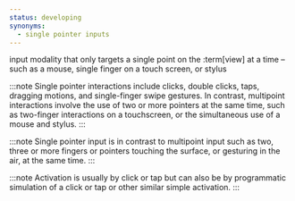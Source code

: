 ```yaml
---
status: developing
synonyms:
  - single pointer inputs
---
```


input modality that only targets a single point on the :term[view] at a time – such as a mouse, single finger on a touch screen, or stylus

:::note
Single pointer interactions include clicks, double clicks, taps, dragging motions, and single-finger swipe gestures. In contrast, multipoint interactions involve the use of two or more pointers at the same time, such as two-finger interactions on a touchscreen, or the simultaneous use of a mouse and stylus.
:::

:::note
Single pointer input is in contrast to multipoint input such as two, three or more fingers or pointers touching the surface, or gesturing in the air, at the same time.
:::

:::note
Activation is usually by click or tap but can also be by programmatic simulation of a click or tap or other similar simple activation.
:::
